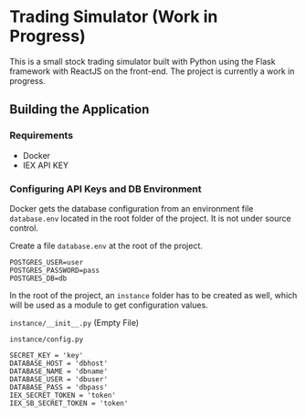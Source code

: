 # Trading Simulator (Work in Progress)

This is a small stock trading simulator built with Python using the Flask framework with ReactJS on the front-end.
The project is currently a work in progress.

## Building the Application

### Requirements
* Docker
* IEX API KEY

### Configuring API Keys and DB Environment

Docker gets the database configuration from an environment file `database.env` located in the root folder of the project.
It is not under source control.

Create a file `database.env` at the root of the project.
```
POSTGRES_USER=user
POSTGRES_PASSWORD=pass
POSTGRES_DB=db
```

In the root of the project, an `instance` folder has to be created as well, which will be used
as a module to get configuration values.

`instance/__init__.py` (Empty File)  

`instance/config.py`  
```
SECRET_KEY = 'key'
DATABASE_HOST = 'dbhost'
DATABASE_NAME = 'dbname'
DATABASE_USER = 'dbuser'
DATABASE_PASS = 'dbpass'
IEX_SECRET_TOKEN = 'token'
IEX_SB_SECRET_TOKEN = 'token'
```